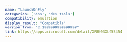 ```yaml
---
name: "LaunchOnFly"
categories: ['oss', 'dev-tools']
compatibility: emulation
display_result: "Compatible"
version_from: "2.2999999999999998"
link: https://apps.microsoft.com/detail/XP8K03XL955454
---
```

